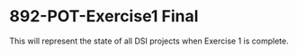 # 892-POT-Exercise1 Final

This will represent the state of all DSI projects when Exercise 1 is complete. 
